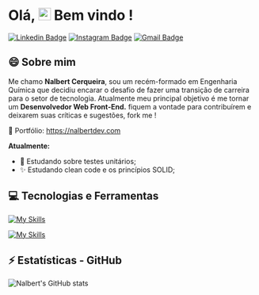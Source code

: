 # Olá, <img src="https://media.giphy.com/media/hvRJCLFzcasrR4ia7z/giphy.gif" width="25px"> Bem vindo !
[![Linkedin Badge](https://img.shields.io/badge/-nalbertcerqueira-blue?style=flat-square&logo=Linkedin&logoColor=white&link=https://www.linkedin.com/in/nalbert-cerqueira-53981a162/)](https://www.linkedin.com/in/nalbert-cerqueira-53981a162/) 
[![Instagram Badge](https://img.shields.io/badge/-ncerqueiraa-purple?style=flat-square&logo=instagram&logoColor=white&link=https://www.instagram.com/ncerqueiraa/?hl=pt-br)](https://www.instagram.com/ncerqueiraa/) 
[![Gmail Badge](https://img.shields.io/badge/-nalbertc.p@gmail.com-c14438?style=flat-square&logo=Gmail&logoColor=white&link=mailto:nalbertc.p@gmail.com)](mailto:nalbertc.p@gmail.com)

## 😄 Sobre mim     


Me chamo **Nalbert Cerqueira**, sou um recém-formado em Engenharia Química que decidiu encarar o desafio de fazer uma transição de carreira para o setor de tecnologia.
Atualmente meu principal objetivo é me tornar um **Desenvolvedor Web Front-End.** fiquem a vontade para contribuírem e deixarem suas críticas e sugestões, fork me !

💼 Portfólio: <a target="_blank" href="https://nalbertdev.com">https://nalbertdev.com</a>

**Atualmente:**

* 🧪 Estudando sobre testes unitários;
* ✨ Estudando clean code e os princípios SOLID;

## 💻 Tecnologias e Ferramentas

[![My Skills](https://skillicons.dev/icons?i=html,css,js,ts,react,next,tailwind,sass,nodejs,expressjs)](https://skillicons.dev)

[![My Skills](https://skillicons.dev/icons?i=postman,git,github,webpack,vscode,linux)](https://skillicons.dev)

## ⚡ Estatísticas - GitHub

![Nalbert's GitHub stats](https://github-readme-stats-git-masterrstaa-rickstaa.vercel.app/api?username=nalbertcerqueira&show_icons=true&border_color=61ff81&bg_color=45,141414,202020,1b4b25&title_color=ffffff&icon_color=61ff81&text_color=b3b3b3)
